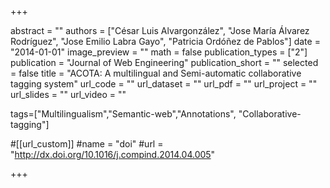 +++

abstract = ""
authors = ["César Luis Alvargonzález", "Jose María Álvarez Rodríguez", "Jose Emilio Labra Gayo", "Patricia Ordóñez de Pablos"]
date = "2014-01-01"
image_preview = ""
math = false
publication_types = ["2"]
publication = "Journal of Web Engineering"
publication_short = ""
selected = false
title = "ACOTA: A multilingual and Semi-automatic collaborative tagging system"
url_code = ""
url_dataset = ""
url_pdf = ""
url_project = ""
url_slides = ""
url_video = ""

tags=["Multilingualism","Semantic-web","Annotations", "Collaborative-tagging"]

#[[url_custom]]
#name = "doi"
#url = "http://dx.doi.org/10.1016/j.compind.2014.04.005"


+++


